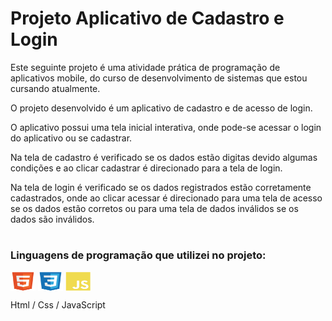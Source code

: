 # Projeto Aplicativo de Cadastro e Login

Este seguinte projeto é uma atividade prática de programação de aplicativos mobile, do curso de desenvolvimento de sistemas que estou cursando atualmente.

O projeto desenvolvido é um aplicativo de cadastro e de acesso de login. 

O aplicativo possui uma tela inicial interativa, onde pode-se acessar o login do aplicativo ou se cadastrar. 

Na tela de cadastro é verificado se os dados estão digitas devido algumas condições e ao clicar cadastrar é direcionado para a tela de login.

Na tela de login é verificado se os dados registrados estão corretamente cadastrados, onde ao clicar acessar é direcionado para uma tela de acesso se os dados estão corretos ou para uma tela de dados inválidos se os dados são inválidos.

#
### Linguagens de programação que utilizei no projeto:
<img align="center" alt="HTML" height="30" width="40" src="https://raw.githubusercontent.com/devicons/devicon/master/icons/html5/html5-original.svg"> <img align="center" alt="CSS" height="30" width="40" src="https://raw.githubusercontent.com/devicons/devicon/master/icons/css3/css3-original.svg"> <img align="center" alt="Js" height="30" width="40" src="https://raw.githubusercontent.com/devicons/devicon/master/icons/javascript/javascript-plain.svg">

Html / Css / JavaScript

